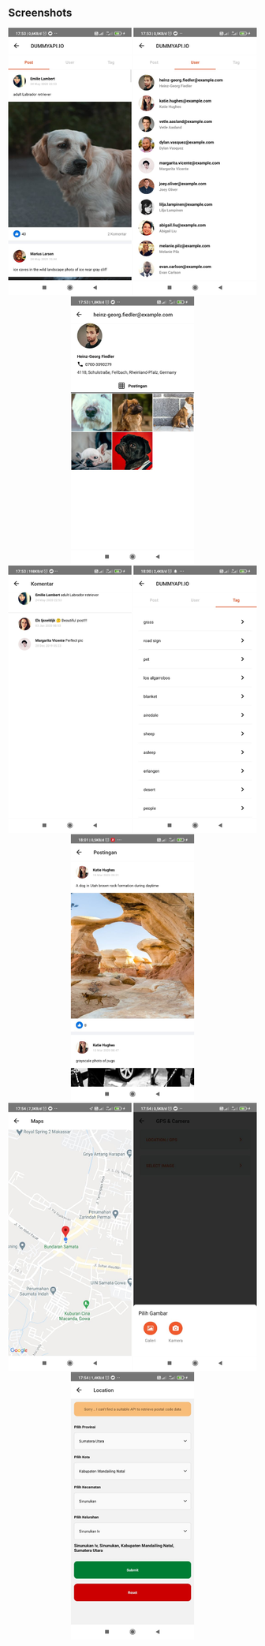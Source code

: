 ## Screenshots

<div align="center">
    <img width="250" src="./src/img/img1.jpeg">   
    <img width="250" src="./src/img/img2.jpeg">
    <img width="250" src="./src/img/img3.jpeg">
</div>
<div align="center">  
    <img width="250" src="./src/img/img4.jpeg">   
    <img width="250" src="./src/img/img8.jpeg">
    <img width="250" src="./src/img/img9.jpeg">
</div>
<div align="center">  
    <img width="250" src="./src/img/img5.jpeg">   
    <img width="250" src="./src/img/img6.jpeg">
    <img width="250" src="./src/img/img7.jpeg">
</div>
